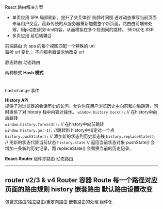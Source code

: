 React 路由解决方案

- 单页应用 SPA
    局部刷新，提升了交互体验
    首屏时间慢
    通过动态重写当前页面来与用户交互，而非传统的从服务器重新加载整个新页面。路由由前端来处理，用js动态替换html内容，从而模拟在多个视图间的跳转。
    SEO优化 SSR
- 多页应用
    前后端耦合


前端路由
为 spa 的每个视图匹配一个特殊的 url  
监听 url 变化； 不向服务器请求地改变 url 
  
静态路由
动态路由

两种模式
**Hash 模式**
# 
hashchange 事件

**History API**  
提供了对浏览器的会话历史的访问。允许你在用户浏览历史中向前和向后跳转，同时提供了对 history 栈中内容对操作。
`window.history.back();` // 在history中向后跳转  
`window.history.forward();` // 在history中向前跳转  
`window.history.go(-1);`    //跳转到 history中指定对一个点  
`history.pushState();`         // 添加新的状态到历史状态栈
`history.replaceState();`      // 用新的状态代替当前状态
`history.state`                // 返回当前状态对象
pushState() 会增加一条新的历史记录，而 replaceState() 会替换当前的历史记录。

**React-Router**
组件即路由
动态路由

---
router v2/3 & v4
Router 容器
Route 每一个路径对应页面的路由规则
history
嵌套路由
默认路由设置改变
---
包含式路由/独立路由/重定向路由
嵌套路由的处理
组件化